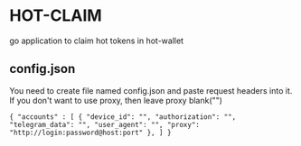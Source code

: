 # HOT-CLAIM
go application to claim hot tokens in hot-wallet
## config.json
You need to create file named config.json and paste request headers into it.
If you don't want to use proxy, then leave proxy blank("") 

`{
"accounts" :
[
{
"device_id": "",
"authorization": "",
"telegram_data": "",
"user_agent": "",
"proxy": "http://login:password@host:port"
},
]
}`

